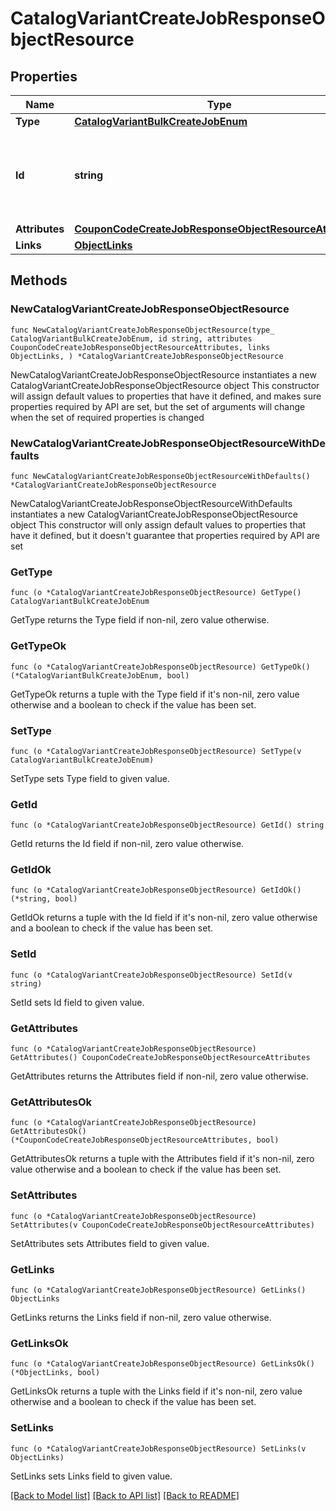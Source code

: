 # CatalogVariantCreateJobResponseObjectResource

## Properties

Name | Type | Description | Notes
------------ | ------------- | ------------- | -------------
**Type** | [**CatalogVariantBulkCreateJobEnum**](CatalogVariantBulkCreateJobEnum.md) |  | 
**Id** | **string** | Unique identifier for retrieving the job. Generated by Klaviyo. | 
**Attributes** | [**CouponCodeCreateJobResponseObjectResourceAttributes**](CouponCodeCreateJobResponseObjectResourceAttributes.md) |  | 
**Links** | [**ObjectLinks**](ObjectLinks.md) |  | 

## Methods

### NewCatalogVariantCreateJobResponseObjectResource

`func NewCatalogVariantCreateJobResponseObjectResource(type_ CatalogVariantBulkCreateJobEnum, id string, attributes CouponCodeCreateJobResponseObjectResourceAttributes, links ObjectLinks, ) *CatalogVariantCreateJobResponseObjectResource`

NewCatalogVariantCreateJobResponseObjectResource instantiates a new CatalogVariantCreateJobResponseObjectResource object
This constructor will assign default values to properties that have it defined,
and makes sure properties required by API are set, but the set of arguments
will change when the set of required properties is changed

### NewCatalogVariantCreateJobResponseObjectResourceWithDefaults

`func NewCatalogVariantCreateJobResponseObjectResourceWithDefaults() *CatalogVariantCreateJobResponseObjectResource`

NewCatalogVariantCreateJobResponseObjectResourceWithDefaults instantiates a new CatalogVariantCreateJobResponseObjectResource object
This constructor will only assign default values to properties that have it defined,
but it doesn't guarantee that properties required by API are set

### GetType

`func (o *CatalogVariantCreateJobResponseObjectResource) GetType() CatalogVariantBulkCreateJobEnum`

GetType returns the Type field if non-nil, zero value otherwise.

### GetTypeOk

`func (o *CatalogVariantCreateJobResponseObjectResource) GetTypeOk() (*CatalogVariantBulkCreateJobEnum, bool)`

GetTypeOk returns a tuple with the Type field if it's non-nil, zero value otherwise
and a boolean to check if the value has been set.

### SetType

`func (o *CatalogVariantCreateJobResponseObjectResource) SetType(v CatalogVariantBulkCreateJobEnum)`

SetType sets Type field to given value.


### GetId

`func (o *CatalogVariantCreateJobResponseObjectResource) GetId() string`

GetId returns the Id field if non-nil, zero value otherwise.

### GetIdOk

`func (o *CatalogVariantCreateJobResponseObjectResource) GetIdOk() (*string, bool)`

GetIdOk returns a tuple with the Id field if it's non-nil, zero value otherwise
and a boolean to check if the value has been set.

### SetId

`func (o *CatalogVariantCreateJobResponseObjectResource) SetId(v string)`

SetId sets Id field to given value.


### GetAttributes

`func (o *CatalogVariantCreateJobResponseObjectResource) GetAttributes() CouponCodeCreateJobResponseObjectResourceAttributes`

GetAttributes returns the Attributes field if non-nil, zero value otherwise.

### GetAttributesOk

`func (o *CatalogVariantCreateJobResponseObjectResource) GetAttributesOk() (*CouponCodeCreateJobResponseObjectResourceAttributes, bool)`

GetAttributesOk returns a tuple with the Attributes field if it's non-nil, zero value otherwise
and a boolean to check if the value has been set.

### SetAttributes

`func (o *CatalogVariantCreateJobResponseObjectResource) SetAttributes(v CouponCodeCreateJobResponseObjectResourceAttributes)`

SetAttributes sets Attributes field to given value.


### GetLinks

`func (o *CatalogVariantCreateJobResponseObjectResource) GetLinks() ObjectLinks`

GetLinks returns the Links field if non-nil, zero value otherwise.

### GetLinksOk

`func (o *CatalogVariantCreateJobResponseObjectResource) GetLinksOk() (*ObjectLinks, bool)`

GetLinksOk returns a tuple with the Links field if it's non-nil, zero value otherwise
and a boolean to check if the value has been set.

### SetLinks

`func (o *CatalogVariantCreateJobResponseObjectResource) SetLinks(v ObjectLinks)`

SetLinks sets Links field to given value.



[[Back to Model list]](../README.md#documentation-for-models) [[Back to API list]](../README.md#documentation-for-api-endpoints) [[Back to README]](../README.md)


